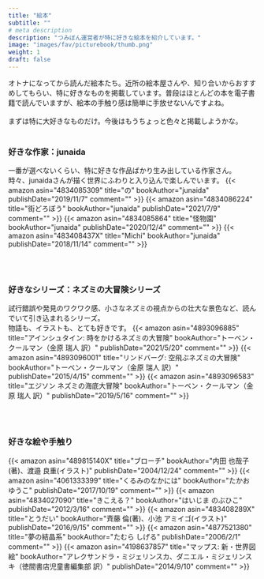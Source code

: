 ```yaml
---
title: "絵本"
subtitle: ""
# meta description
description: "つみぼん運営者が特に好きな絵本を紹介しています。"
image: "images/fav/picturebook/thumb.png"
weight: 1
draft: false
---
```



オトナになってから読んだ絵本たち。近所の絵本屋さんや、知り合いからおすすめしてもらい、特に好きなものを掲載しています。普段はほとんどの本を電子書籍で読んでいますが、絵本の手触り感は簡単に手放せないんですよね。<br>
<br>
まずは特に大好きなものだけ。今後はもうちょっと色々と掲載しようかな。
<br>
<br>


### 好きな作家：junaida
一番が選べないくらい、特に好きな作品ばかり生み出している作家さん。<br>
時々、junaidaさんが描く世界にふわりと入り込んで楽しんでいます。
{{< amazon asin="4834085309" title="の" bookAuthor="junaida" publishDate="2019/11/7" comment="" >}}
{{< amazon asin="4834086224" title="街どろぼう" bookAuthor="junaida" publishDate="2021/7/9" comment="" >}}
{{< amazon asin="4834085864" title="怪物園" bookAuthor="junaida" publishDate="2020/12/4" comment="" >}}
{{< amazon asin="483408437X" title="Michi" bookAuthor="junaida" publishDate="2018/11/14" comment="" >}}

<br>
<br>

### 好きなシリーズ：ネズミの大冒険シリーズ
試行錯誤や発見のワクワク感、小さなネズミの視点からの壮大な景色など、読んでいて引き込まれるシリーズ。<br>
物語も、イラストも、とても好きです。
{{< amazon asin="4893096885" title="アインシュタイン: 時をかけるネズミの大冒険" bookAuthor="トーベン・クールマン（金原 瑞人 訳）" publishDate="2021/5/20" comment="" >}}
{{< amazon asin="4893096001" title="リンドバーグ: 空飛ぶネズミの大冒険" bookAuthor="トーベン・クールマン（金原 瑞人 訳）" publishDate="2015/4/15" comment="" >}}
{{< amazon asin="4893096583" title="エジソン ネズミの海底大冒険" bookAuthor="トーベン・クールマン（金原 瑞人 訳）" publishDate="2019/5/16" comment="" >}}

<br>
<br>

### 好きな絵や手触り
{{< amazon asin="489815140X" title="ブローチ" bookAuthor="内田 也哉子(著)、渡邉 良重(イラスト)" publishDate="2004/12/24" comment="" >}}
{{< amazon asin="4061333399" title="くるみのなかには" bookAuthor="たかお ゆうこ" publishDate="2017/10/19" comment="" >}}
{{< amazon asin="4834027090" title="きこえる？" bookAuthor="はいじま のぶひこ" publishDate="2012/3/16" comment="" >}}
{{< amazon asin="483408289X" title="とうだい" bookAuthor="斉藤 倫(著)、小池 アミイゴ(イラスト)" publishDate="2016/9/15" comment="" >}}
{{< amazon asin="4877521380" title="夢の結晶系" bookAuthor="たむら しげる" publishDate="2006/2/1" comment="" >}}
{{< amazon asin="4198637857" title="マップス: 新・世界図絵" bookAuthor="アレクサンドラ・ミジェリンスカ、ダニエル・ミジェリンスキ（徳間書店児童書編集部 訳）" publishDate="2014/9/10" comment="" >}}
